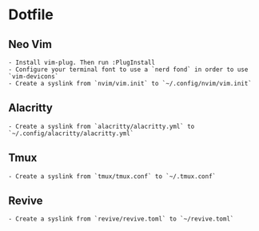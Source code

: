 # Dotfile

## Neo Vim
    - Install vim-plug. Then run :PlugInstall
    - Configure your terminal font to use a `nerd fond` in order to use `vim-devicons`
    - Create a syslink from `nvim/vim.init` to `~/.config/nvim/vim.init`

## Alacritty
    - Create a syslink from `alacritty/alacritty.yml` to `~/.config/alacritty/alacritty.yml`

## Tmux
    - Create a syslink from `tmux/tmux.conf` to `~/.tmux.conf`

## Revive
    - Create a syslink from `revive/revive.toml` to `~/revive.toml`
